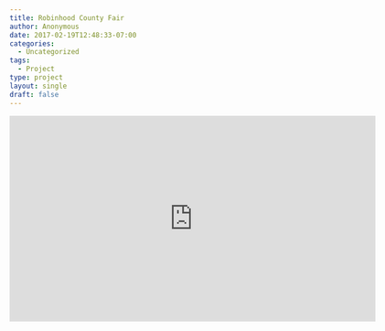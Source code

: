 ```yaml
---
title: Robinhood County Fair
author: Anonymous
date: 2017-02-19T12:48:33-07:00
categories:
  - Uncategorized
tags:
  - Project
type: project
layout: single
draft: false
---
```


<iframe src="https://player.vimeo.com/video/31983508" width="640" height="360" frameborder="0" webkitallowfullscreen mozallowfullscreen allowfullscreen></iframe>
